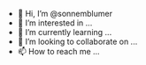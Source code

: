 - 👋 Hi, I’m @sonnemblumer
- 👀 I’m interested in ...
- 🌱 I’m currently learning ...
- 💞️ I’m looking to collaborate on ...
- 📫 How to reach me ...

<!---
sonnemblumer/sonnemblumer is a ✨ special ✨ repository because its `README.md` (this file) appears on your GitHub profile.
You can click the Preview link to take a look at your changes.
--->
